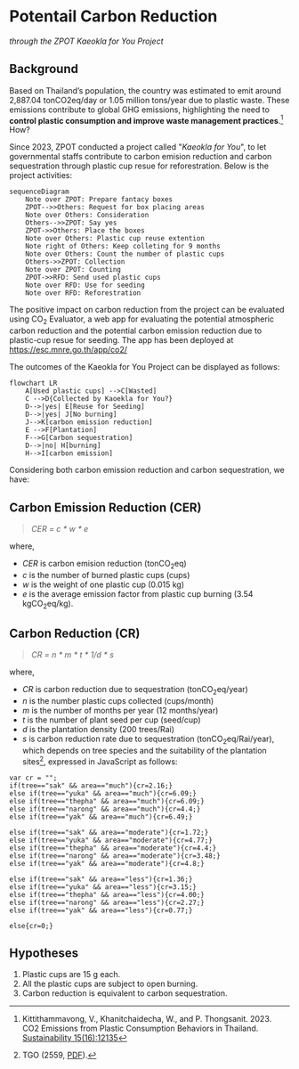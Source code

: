 # Potentail Carbon Reduction
_through the ZPOT Kaeokla for You Project_

## Background
Based on Thailand’s population, the country was estimated to emit around 2,887.04 tonCO2eq/day or 1.05 million tons/year due to plastic waste. These emissions contribute to global GHG emissions, highlighting the need to __control plastic consumption and improve waste management practices__.[^1] How?

Since 2023, ZPOT conducted a project called "_Kaeokla for You_", to let governmental staffs contribute to carbon emision reduction and carbon sequestration through plastic cup resue for reforestration. Below is the project activities:

```mermaid
sequenceDiagram
    Note over ZPOT: Prepare fantacy boxes  
    ZPOT-->>Others: Request for box placing areas
    Note over Others: Consideration
    Others-->>ZPOT: Say yes
    ZPOT->>Others: Place the boxes
    Note over Others: Plastic cup reuse extention
    Note right of Others: Keep colleting for 9 months
    Note over Others: Count the number of plastic cups
    Others->>ZPOT: Collection
    Note over ZPOT: Counting
    ZPOT->>RFD: Send used plastic cups
    Note over RFD: Use for seeding
    Note over RFD: Reforestration
```

The positive impact on carbon reduction from the project can be evaluated using CO<sub>2</sub> Evaluator, a web app for evaluating the potential atmospheric carbon reduction and the potential carbon emission reduction due to plastic-cup resue for seeding. The app has been deployed at https://esc.mnre.go.th/app/co2/

The outcomes of the Kaeokla for You Project can be displayed as follows:

```mermaid
flowchart LR
    A[Used plastic cups] -->C[Wasted]
    C -->D{Collected by Kaoekla for You?}
    D-->|yes| E[Reuse for Seeding]
    D-->|yes| J[No burning]
    J-->K[carbon emission reduction]
    E -->F[Plantation]
    F-->G[Carbon sequestration]
    D-->|no| H[burning]
    H-->I[carbon emission]
```
Considering both carbon emission reduction and carbon sequestration, we have:

## Carbon Emission Reduction (CER)
> _CER = c * w * e_    

where,
- _CER_ is carbon emision reduction (tonCO<sub>2</sub>eq)
- _c_ is the number of burned plastic cups (cups)
- _w_ is the weight of one plastic cup (0.015 kg) 
- _e_ is the average emission factor from plastic cup burning (3.54 kgCO<sub>2</sub>eq/kg).

## Carbon Reduction (CR)
> _CR = n * m * t * 1/d * s_

where,
- _CR_ is carbon reduction due to sequestration (tonCO<sub>2</sub>eq/year)
- _n_ is the number plastic cups collected (cups/month)
- _m_ is the number of months per year (12 months/year)
- _t_ is the number of plant seed per cup (seed/cup) 
- _d_ is the plantation density (200 trees/Rai)
- _s_ is carbon reduction rate due to sequestration (tonCO<sub>2</sub>eq/Rai/year), which depends on tree species and the suitability of the plantation sites[^2], expressed in JavaScript as follows:
  
```
var cr = "";
if(tree=="sak" && area=="much"){cr=2.16;}
else if(tree=="yuka" && area=="much"){cr=6.09;}
else if(tree=="thepha" && area=="much"){cr=6.09;}
else if(tree=="narong" && area=="much"){cr=4.4;}
else if(tree=="yak" && area=="much"){cr=6.49;}

else if(tree=="sak" && area=="moderate"){cr=1.72;}
else if(tree=="yuka" && area=="moderate"){cr=4.77;}
else if(tree=="thepha" && area=="moderate"){cr=4.4;}
else if(tree=="narong" && area=="moderate"){cr=3.48;}
else if(tree=="yak" && area=="moderate"){cr=4.8;}

else if(tree=="sak" && area=="less"){cr=1.36;}
else if(tree=="yuka" && area=="less"){cr=3.15;}
else if(tree=="thepha" && area=="less"){cr=4.00;}
else if(tree=="narong" && area=="less"){cr=2.27;}
else if(tree=="yak" && area=="less"){cr=0.77;}

else{cr=0;}
```

## Hypotheses
1. Plastic cups are 15 g each.
2. All the plastic cups are subject to open burning.
3. Carbon reduction is equivalent to carbon sequestration.

[^1]: Kittithammavong, V., Khanitchaidecha, W., and P. Thongsanit. 2023. CO2 Emissions from Plastic Consumption Behaviors in Thailand. [Sustainability 15(16):12135](https://www.mdpi.com/2071-1050/15/16/12135)
[^2]: TGO (2559, [PDF](https://esc.mnre.go.th/app/co2/Tree_version02.pdf)).
